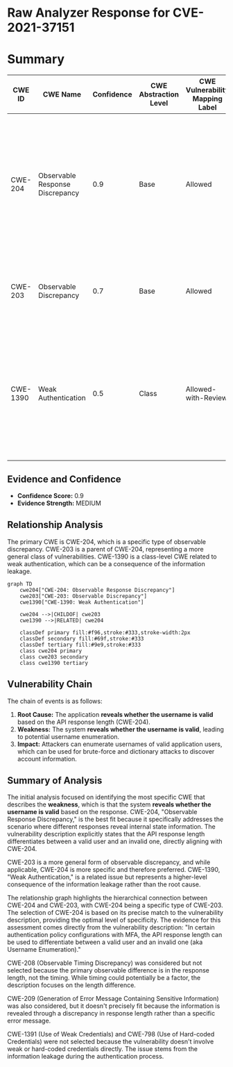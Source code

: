 # Raw Analyzer Response for CVE-2021-37151

# Summary
| CWE ID | CWE Name | Confidence | CWE Abstraction Level | CWE Vulnerability Mapping Label | CWE-Vulnerability Mapping Notes |
|---|---|---|---|---|---|
| CWE-204 | Observable Response Discrepancy | 0.9 | Base | Allowed | Primary CWE. The vulnerability reveals whether a username is valid based on the length of the API response, which aligns with the definition of an observable response discrepancy.|
| CWE-203 | Observable Discrepancy | 0.7 | Base | Allowed | Secondary CWE. This is a more general CWE that encompasses observable differences. |
| CWE-1390 | Weak Authentication | 0.5 | Class | Allowed-with-Review | Secondary CWE. The vulnerability can lead to weak authentication by allowing attackers to enumerate valid usernames, making brute-force attacks easier.|

## Evidence and Confidence

*   **Confidence Score:** 0.9
*   **Evidence Strength:** MEDIUM

## Relationship Analysis
The primary CWE is CWE-204, which is a specific type of observable discrepancy. CWE-203 is a parent of CWE-204, representing a more general class of vulnerabilities. CWE-1390 is a class-level CWE related to weak authentication, which can be a consequence of the information leakage.

```mermaid
graph TD
    cwe204["CWE-204: Observable Response Discrepancy"]
    cwe203["CWE-203: Observable Discrepancy"]
    cwe1390["CWE-1390: Weak Authentication"]
    
    cwe204 -->|CHILDOF| cwe203
    cwe1390 -->|RELATED| cwe204
    
    classDef primary fill:#f96,stroke:#333,stroke-width:2px
    classDef secondary fill:#69f,stroke:#333
    classDef tertiary fill:#9e9,stroke:#333
    class cwe204 primary
    class cwe203 secondary
    class cwe1390 tertiary
```

## Vulnerability Chain
The chain of events is as follows:
1.  **Root Cause:** The application **reveals whether the username is valid** based on the API response length (CWE-204).
2.  **Weakness:** The system **reveals whether the username is valid**, leading to potential username enumeration.
3.  **Impact:** Attackers can enumerate usernames of valid application users, which can be used for brute-force and dictionary attacks to discover account information.

## Summary of Analysis
The initial analysis focused on identifying the most specific CWE that describes the **weakness**, which is that the system **reveals whether the username is valid** based on the response. CWE-204, "Observable Response Discrepancy," is the best fit because it specifically addresses the scenario where different responses reveal internal state information. The vulnerability description explicitly states that the API response length differentiates between a valid user and an invalid one, directly aligning with CWE-204.

CWE-203 is a more general form of observable discrepancy, and while applicable, CWE-204 is more specific and therefore preferred. CWE-1390, "Weak Authentication," is a related issue but represents a higher-level consequence of the information leakage rather than the root cause.

The relationship graph highlights the hierarchical connection between CWE-204 and CWE-203, with CWE-204 being a specific type of CWE-203. The selection of CWE-204 is based on its precise match to the vulnerability description, providing the optimal level of specificity. The evidence for this assessment comes directly from the vulnerability description: "In certain authentication policy configurations with MFA, the API response length can be used to differentiate between a valid user and an invalid one (aka Username Enumeration)."

CWE-208 (Observable Timing Discrepancy) was considered but not selected because the primary observable difference is in the response length, not the timing. While timing could potentially be a factor, the description focuses on the length difference.

CWE-209 (Generation of Error Message Containing Sensitive Information) was also considered, but it doesn't precisely fit because the information is revealed through a discrepancy in response length rather than a specific error message.

CWE-1391 (Use of Weak Credentials) and CWE-798 (Use of Hard-coded Credentials) were not selected because the vulnerability doesn't involve weak or hard-coded credentials directly. The issue stems from the information leakage during the authentication process.